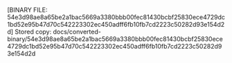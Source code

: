 [BINARY FILE: 54e3d98ae8a65be2a1bac5669a3380bbb00fec81430bcbf25830ece4729dc1bd52e95b47d70c542223302ec450adff6fb10fb7cd2223c50282d93e154d2d]
Stored copy: docs/converted-binary/54e3d98ae8a65be2a1bac5669a3380bbb00fec81430bcbf25830ece4729dc1bd52e95b47d70c542223302ec450adff6fb10fb7cd2223c50282d93e154d2d
